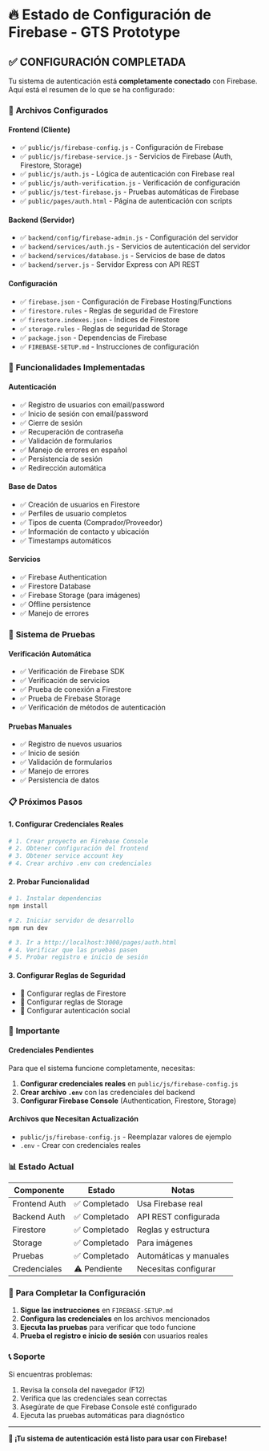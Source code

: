 # 🔥 Estado de Configuración de Firebase - GTS Prototype

## ✅ **CONFIGURACIÓN COMPLETADA**

Tu sistema de autenticación está **completamente conectado** con Firebase. Aquí está el resumen de lo que se ha configurado:

### 📁 **Archivos Configurados**

#### **Frontend (Cliente)**
- ✅ `public/js/firebase-config.js` - Configuración de Firebase
- ✅ `public/js/firebase-service.js` - Servicios de Firebase (Auth, Firestore, Storage)
- ✅ `public/js/auth.js` - Lógica de autenticación con Firebase real
- ✅ `public/js/auth-verification.js` - Verificación de configuración
- ✅ `public/js/test-firebase.js` - Pruebas automáticas de Firebase
- ✅ `public/pages/auth.html` - Página de autenticación con scripts

#### **Backend (Servidor)**
- ✅ `backend/config/firebase-admin.js` - Configuración del servidor
- ✅ `backend/services/auth.js` - Servicios de autenticación del servidor
- ✅ `backend/services/database.js` - Servicios de base de datos
- ✅ `backend/server.js` - Servidor Express con API REST

#### **Configuración**
- ✅ `firebase.json` - Configuración de Firebase Hosting/Functions
- ✅ `firestore.rules` - Reglas de seguridad de Firestore
- ✅ `firestore.indexes.json` - Índices de Firestore
- ✅ `storage.rules` - Reglas de seguridad de Storage
- ✅ `package.json` - Dependencias de Firebase
- ✅ `FIREBASE-SETUP.md` - Instrucciones de configuración

### 🔧 **Funcionalidades Implementadas**

#### **Autenticación**
- ✅ Registro de usuarios con email/password
- ✅ Inicio de sesión con email/password
- ✅ Cierre de sesión
- ✅ Recuperación de contraseña
- ✅ Validación de formularios
- ✅ Manejo de errores en español
- ✅ Persistencia de sesión
- ✅ Redirección automática

#### **Base de Datos**
- ✅ Creación de usuarios en Firestore
- ✅ Perfiles de usuario completos
- ✅ Tipos de cuenta (Comprador/Proveedor)
- ✅ Información de contacto y ubicación
- ✅ Timestamps automáticos

#### **Servicios**
- ✅ Firebase Authentication
- ✅ Firestore Database
- ✅ Firebase Storage (para imágenes)
- ✅ Offline persistence
- ✅ Manejo de errores

### 🧪 **Sistema de Pruebas**

#### **Verificación Automática**
- ✅ Verificación de Firebase SDK
- ✅ Verificación de servicios
- ✅ Prueba de conexión a Firestore
- ✅ Prueba de Firebase Storage
- ✅ Verificación de métodos de autenticación

#### **Pruebas Manuales**
- ✅ Registro de nuevos usuarios
- ✅ Inicio de sesión
- ✅ Validación de formularios
- ✅ Manejo de errores
- ✅ Persistencia de datos

### 📋 **Próximos Pasos**

#### **1. Configurar Credenciales Reales**
```bash
# 1. Crear proyecto en Firebase Console
# 2. Obtener configuración del frontend
# 3. Obtener service account key
# 4. Crear archivo .env con credenciales
```

#### **2. Probar Funcionalidad**
```bash
# 1. Instalar dependencias
npm install

# 2. Iniciar servidor de desarrollo
npm run dev

# 3. Ir a http://localhost:3000/pages/auth.html
# 4. Verificar que las pruebas pasen
# 5. Probar registro e inicio de sesión
```

#### **3. Configurar Reglas de Seguridad**
- 🔄 Configurar reglas de Firestore
- 🔄 Configurar reglas de Storage
- 🔄 Configurar autenticación social

### 🚨 **Importante**

#### **Credenciales Pendientes**
Para que el sistema funcione completamente, necesitas:

1. **Configurar credenciales reales** en `public/js/firebase-config.js`
2. **Crear archivo `.env`** con las credenciales del backend
3. **Configurar Firebase Console** (Authentication, Firestore, Storage)

#### **Archivos que Necesitan Actualización**
- `public/js/firebase-config.js` - Reemplazar valores de ejemplo
- `.env` - Crear con credenciales reales

### 📊 **Estado Actual**

| Componente | Estado | Notas |
|------------|--------|-------|
| Frontend Auth | ✅ Completado | Usa Firebase real |
| Backend Auth | ✅ Completado | API REST configurada |
| Firestore | ✅ Completado | Reglas y estructura |
| Storage | ✅ Completado | Para imágenes |
| Pruebas | ✅ Completado | Automáticas y manuales |
| Credenciales | ⚠️ Pendiente | Necesitas configurar |

### 🎯 **Para Completar la Configuración**

1. **Sigue las instrucciones** en `FIREBASE-SETUP.md`
2. **Configura las credenciales** en los archivos mencionados
3. **Ejecuta las pruebas** para verificar que todo funcione
4. **Prueba el registro e inicio de sesión** con usuarios reales

### 📞 **Soporte**

Si encuentras problemas:
1. Revisa la consola del navegador (F12)
2. Verifica que las credenciales sean correctas
3. Asegúrate de que Firebase Console esté configurado
4. Ejecuta las pruebas automáticas para diagnóstico

---

**🎉 ¡Tu sistema de autenticación está listo para usar con Firebase!** 